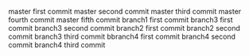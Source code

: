 master first commit
master second commit
master third commit
master fourth commit
master fifth commit
branch1 first commit
branch3 first commit
branch3 second commit
branch2 first commit
branch2 second commit
branch3 third commit
bbranch4 first commit
branch4 second commit
branch4 third commit

